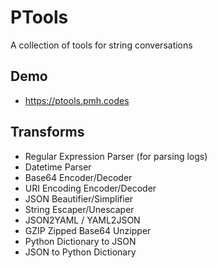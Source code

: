 # PTools
A collection of tools for string conversations

## Demo
* https://ptools.pmh.codes

## Transforms
* Regular Expression Parser (for parsing logs)
* Datetime Parser
* Base64 Encoder/Decoder
* URI Encoding Encoder/Decoder
* JSON Beautifier/Simplifier
* String Escaper/Unescaper
* JSON2YAML / YAML2JSON
* GZIP Zipped Base64 Unzipper
* Python Dictionary to JSON
* JSON to Python Dictionary
